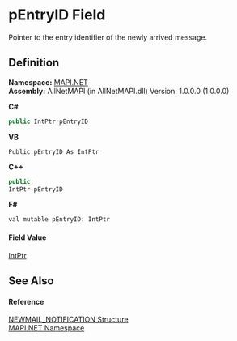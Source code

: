 # pEntryID Field


Pointer to the entry identifier of the newly arrived message.



## Definition
**Namespace:** <a href="5bef4637-66f8-16d4-e5f4-4d0da57a1538.md">MAPI.NET</a>  
**Assembly:** AllNetMAPI (in AllNetMAPI.dll) Version: 1.0.0.0 (1.0.0.0)

**C#**
``` C#
public IntPtr pEntryID
```
**VB**
``` VB
Public pEntryID As IntPtr
```
**C++**
``` C++
public:
IntPtr pEntryID
```
**F#**
``` F#
val mutable pEntryID: IntPtr
```



#### Field Value
<a href="https://learn.microsoft.com/dotnet/api/system.intptr" target="_blank" rel="noopener noreferrer">IntPtr</a>

## See Also


#### Reference
<a href="0d5a90ba-cc29-8f93-38bb-6ae91a4c028d.md">NEWMAIL_NOTIFICATION Structure</a>  
<a href="5bef4637-66f8-16d4-e5f4-4d0da57a1538.md">MAPI.NET Namespace</a>  
